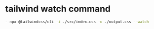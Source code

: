 # tailwind watch command

```bash
- npx @tailwindcss/cli -i ./src/index.css -o ./output.css --watch
```
